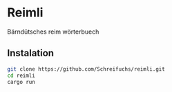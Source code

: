 # Reimli
Bärndütsches reim wörterbuech
## Instalation
``` bash
git clone https://github.com/Schreifuchs/reimli.git
cd reimli
cargo run
```
